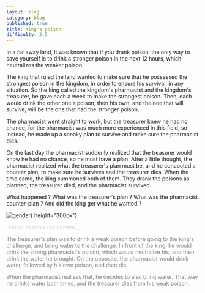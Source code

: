```yaml
---
layout: blog
category: blog
published: true
title: King's poison
difficulty: 2.5
---
```

In a far away land, it was known that if you drank poison, the only way to save yourself is to drink a stronger poison in the next 12 hours, which neutralizes the weaker poison. 

The king that ruled the land wanted to make sure that he possessed the strongest poison in the kingdom, in order to ensure his survival, in any situation. So the king called the kingdom's pharmacist and the kingdom's treasurer, he gave each a week to make the strongest poison. Then, each would drink the other one's poison, then his own, and the one that will survive, will be the one that had the stronger poison. 

The pharmacist went straight to work, but the treasurer knew he had no chance, for the pharmacist was much more experienced in this field, so instead, he made up a sneaky plan to survive and make sure the pharmacist dies.

On the last day the pharmacist suddenly realized that the treasurer would know he had no chance, so he must have a plan. After a little thought, the pharmacist realized what the treasurer's plan must be, and he concocted a counter plan, to make sure he survives and the treasurer dies. When the time came, the king summoned both of them. They drank the poisons as planned, the treasurer died, and the pharmacist survived. 

What happened ? What was the treasurer's plan ? What was the pharmacist counter-plan ? And did the king get what he wanted ?

![gender](/img/poison.jpg){:height="300px"}

<div markdown="1" class='answer-title' style="color: lightgrey">_Hover to show the answer._
</div>
<div class='answer-wrapper'>
<div markdown="1" class='answer' style="color: grey">

The treasurer's plan was to drink a weak poison before going to the king's challenge, and bring water to the challenge. In front of the king, he would drink the strong pharmacist's poison, which would neutralize his, and then drink the water he brought. On the opposite, the pharmacist would drink water, followed by his own poison, and then die. 

When the pharmacist realises that, he decides to also bring water. That way he drinks water both times, and the treasurer dies from his weak poison. 

</div>
</div>

